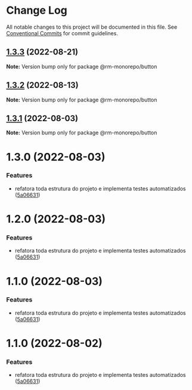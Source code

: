 # Change Log

All notable changes to this project will be documented in this file.
See [Conventional Commits](https://conventionalcommits.org) for commit guidelines.

## [1.3.3](https://github.com/RanielliMontagna/rm_monorepo/compare/@rm-monorepo/button@1.3.2...@rm-monorepo/button@1.3.3) (2022-08-21)

**Note:** Version bump only for package @rm-monorepo/button

## [1.3.2](https://github.com/RanielliMontagna/rm_monorepo/compare/@rm-monorepo/button@1.3.1...@rm-monorepo/button@1.3.2) (2022-08-13)

**Note:** Version bump only for package @rm-monorepo/button

## [1.3.1](https://github.com/RanielliMontagna/rm_monorepo/compare/@rm-monorepo/button@1.3.0...@rm-monorepo/button@1.3.1) (2022-08-03)

**Note:** Version bump only for package @rm-monorepo/button

# 1.3.0 (2022-08-03)

### Features

- refatora toda estrutura do projeto e implementa testes automatizados ([5a06631](https://github.com/RanielliMontagna/rm_monorepo/commit/5a06631876b2a83215dc5a1c7bdf5cd496fe3d1b))

# 1.2.0 (2022-08-03)

### Features

- refatora toda estrutura do projeto e implementa testes automatizados ([5a06631](https://github.com/RanielliMontagna/rm_monorepo/commit/5a06631876b2a83215dc5a1c7bdf5cd496fe3d1b))

# 1.1.0 (2022-08-03)

### Features

- refatora toda estrutura do projeto e implementa testes automatizados ([5a06631](https://github.com/RanielliMontagna/rm_monorepo/commit/5a06631876b2a83215dc5a1c7bdf5cd496fe3d1b))

# 1.1.0 (2022-08-02)

### Features

- refatora toda estrutura do projeto e implementa testes automatizados ([5a06631](https://github.com/RanielliMontagna/rm_monorepo/commit/5a06631876b2a83215dc5a1c7bdf5cd496fe3d1b))

